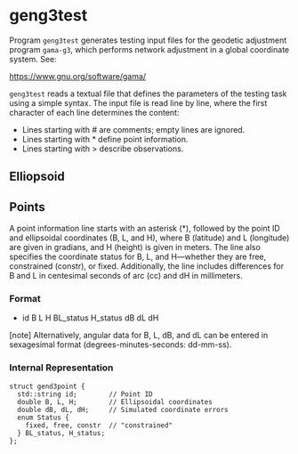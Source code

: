 # geng3test

Program `geng3test` generates testing input files for the geodetic 
adjustment program `gama-g3`, which performs network adjustment 
in a global coordinate system. See:

   https://www.gnu.org/software/gama/

`geng3test` reads a textual file that defines the parameters of the testing task
using a simple syntax. The input file is read line by line, where the first 
character of each line determines the content:

* Lines starting with # are comments; empty lines are ignored.
* Lines starting with * define point information.
* Lines starting with > describe observations.


## Elliopsoid


## Points

A point information line starts with an asterisk (*), followed by the point ID 
and ellipsoidal coordinates (B, L, and H), where B (latitude) and L (longitude) 
are given in gradians, and H (height) is given in meters. The line also specifies
the coordinate status for B, L, and H—whether they are free, constrained (constr), 
or fixed. Additionally, the line includes differences for B and L in 
centesimal seconds of arc (cc) and dH in millimeters.

### Format
* id   B L H  BL_status H_status  dB dL dH

[note] Alternatively, angular data for B, L, dB, and dL can be entered in sexagesimal
format (degrees-minutes-seconds: dd-mm-ss).

### Internal Representation

    struct gend3point {
      std::string id;        // Point ID
      double B, L, H;        // Ellipsoidal coordinates
      double dB, dL, dH;     // Simulated coordinate errors
      enum Status {
        fixed, free, constr  // "constrained"
      } BL_status, H_status;
    };
    


